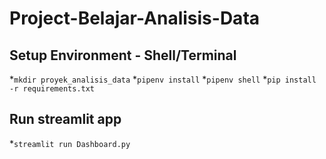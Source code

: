 # Project-Belajar-Analisis-Data
## Setup Environment - Shell/Terminal
*`mkdir proyek_analisis_data` 
*`pipenv install` 
*`pipenv shell`
*`pip install -r requirements.txt`

## Run streamlit app
*`streamlit run Dashboard.py`

